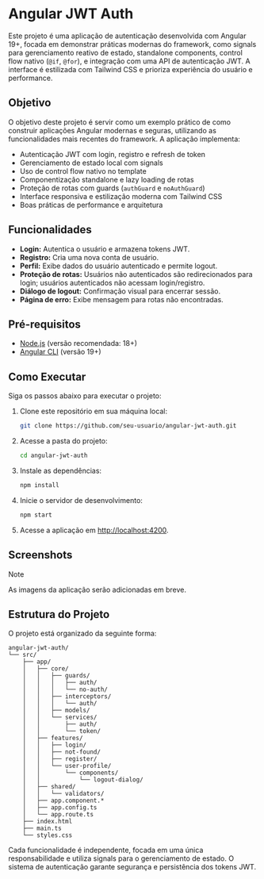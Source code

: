 # Angular JWT Auth

Este projeto é uma aplicação de autenticação desenvolvida com Angular 19+, focada em demonstrar práticas modernas do framework, como signals para gerenciamento reativo de estado, standalone components, control flow nativo (`@if`, `@for`), e integração com uma API de autenticação JWT. A interface é estilizada com Tailwind CSS e prioriza experiência do usuário e performance.

## Objetivo

O objetivo deste projeto é servir como um exemplo prático de como construir aplicações Angular modernas e seguras, utilizando as funcionalidades mais recentes do framework. A aplicação implementa:

- Autenticação JWT com login, registro e refresh de token
- Gerenciamento de estado local com signals
- Uso de control flow nativo no template
- Componentização standalone e lazy loading de rotas
- Proteção de rotas com guards (`authGuard` e `noAuthGuard`)
- Interface responsiva e estilização moderna com Tailwind CSS
- Boas práticas de performance e arquitetura

## Funcionalidades

- **Login:** Autentica o usuário e armazena tokens JWT.
- **Registro:** Cria uma nova conta de usuário.
- **Perfil:** Exibe dados do usuário autenticado e permite logout.
- **Proteção de rotas:** Usuários não autenticados são redirecionados para login; usuários autenticados não acessam login/registro.
- **Diálogo de logout:** Confirmação visual para encerrar sessão.
- **Página de erro:** Exibe mensagem para rotas não encontradas.

## Pré-requisitos

- [Node.js](https://nodejs.org/en/download) (versão recomendada: 18+)
- [Angular CLI](https://v19.angular.dev/installation) (versão 19+)

## Como Executar

Siga os passos abaixo para executar o projeto:

1. Clone este repositório em sua máquina local:

   ```bash
   git clone https://github.com/seu-usuario/angular-jwt-auth.git
   ```

2. Acesse a pasta do projeto:

   ```bash
   cd angular-jwt-auth
   ```

3. Instale as dependências:

   ```bash
   npm install
   ```

4. Inicie o servidor de desenvolvimento:

   ```bash
   npm start
   ```

5. Acesse a aplicação em [http://localhost:4200](http://localhost:4200).

## Screenshots

> [!NOTE]  
> As imagens da aplicação serão adicionadas em breve.

## Estrutura do Projeto

O projeto está organizado da seguinte forma:

```plaintext
angular-jwt-auth/
└── src/
    ├── app/
    │   ├── core/
    │   │   ├── guards/
    │   │   │   ├── auth/
    │   │   │   └── no-auth/
    │   │   ├── interceptors/
    │   │   │   └── auth/
    │   │   ├── models/
    │   │   └── services/
    │   │       ├── auth/
    │   │       └── token/
    │   ├── features/
    │   │   ├── login/
    │   │   ├── not-found/
    │   │   ├── register/
    │   │   └── user-profile/
    │   │       └── components/
    │   │           └── logout-dialog/
    │   ├── shared/
    │   │   └── validators/
    │   ├── app.component.*
    │   ├── app.config.ts
    │   └── app.route.ts
    ├── index.html
    ├── main.ts
    └── styles.css
```

Cada funcionalidade é independente, focada em uma única responsabilidade e utiliza signals para o gerenciamento de estado. O sistema de autenticação garante segurança e persistência dos tokens JWT.
